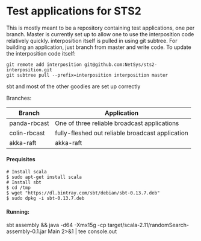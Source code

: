 Test applications for STS2
=================

This is mostly meant to be a repository containing test applications, one per branch. Master is currently set up to 
allow one to use the interposition code relatively quickly. interposition itself is pulled in using git subtree. For 
building an application, just branch from master and write code. To update the interposition code itself:

```
git remote add interposition git@github.com:NetSys/sts2-interposition.git
git subtree pull --prefix=interposition interposition master
```

sbt and most of the other goodies are set up correctly

Branches:

Branch | Application
-------|------------
panda-rbcast | One of three reliable broadcast applications
colin-rbcast | fully-fleshed out reliable broadcast application
akka-raft    | akka-raft


#### Prequisites

```
# Install scala
$ sudo apt-get install scala
# Install sbt
$ cd /tmp
$ wget "https://dl.bintray.com/sbt/debian/sbt-0.13.7.deb"
$ sudo dpkg -i sbt-0.13.7.deb
```


#### Running:

sbt assembly && java -d64 -Xmx15g -cp target/scala-2.11/randomSearch-assembly-0.1.jar Main 2>&1 | tee console.out
